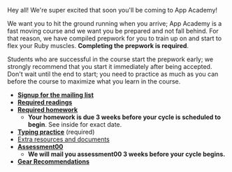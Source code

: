 Hey all! We're super excited that soon you'll be coming to App
Academy!

We want you to hit the ground running when you arrive; App Academy is
a fast moving course and we want you be prepared and not fall
behind. For that reason, we have compiled prepwork for you to train up
on and start to flex your Ruby muscles. **Completing the prepwork is
required**.

Students who are successful in the course start the prepwork early; we
strongly recommend that you start it immediately after being
accepted. Don't wait until the end to start; you need to practice as
much as you can before the course to maximize what you learn
in the course.

* **[Signup for the mailing list][mailing-signup]**
* **[Required readings][pre-course-readings]**
* **[Required homework][homework]**
    * **Your homework is due 3 weeks before your cycle is scheduled to
      begin**. See inside for exact date.
* **[Typing practice][typing-practice]** (required)
* [Extra resources and documents][extra-resources]
* **[Assessment00][assessment00]**
    * **We will mail you assessment00 3 weeks before your cycle
      begins.**
* **[Gear Recommendations][gear]**

[welcome]: ./welcome
[mailing-signup]: ./mailing-signup
[pre-course-readings]: ./readings
[homework]: ./homework
[extra-resources]: ./extra-resources
[assessment00]: ./assessment00
[typing-practice]: ./typing
[gear]: ./gear
